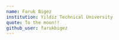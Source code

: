 ```yaml
---
name: Faruk Bigez
institution: Yildiz Technical University
quote: To the moon!!
github_user: farukbigez
---
```


